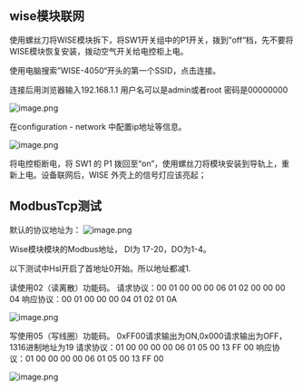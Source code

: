 ## wise模块联网

使用螺丝刀将WISE模块拆下，将SW1开关组中的P1开关，拨到”off“档，先不要将WISE模块恢复安装，拨动空气开关给电控柜上电。

使用电脑搜索”WISE-4050“开头的第一个SSID，点击连接。

连接后用浏览器输入192.168.1.1 用户名可以是admin或者root 密码是00000000

![image.png](https://assets.happtim.com/image/n3dc/202402180033833.png)

在configuration - network 中配置ip地址等信息。

![image.png](https://assets.happtim.com/image/n3dc/202402180100030.png)



将电控柜断电，将 SW1 的 P1 拨回至“on”，使用螺丝刀将模块安装到导轨上，重新上电。设备联网后，WISE 外壳上的信号灯应该亮起；


## ModbusTcp测试

默认的协议地址为：
![image.png](https://assets.happtim.com/image/n3dc/202402180104776.png)


Wise模块模块的Modbus地址， DI为 17-20，DO为1-4。

以下测试中Hsl开启了首地址0开始。所以地址都减1.

读使用02（读离散）功能码。
请求协议：00 01 00 00 00 06 01 02 00 00 00 04 
响应协议：00 01 00 00 00 04 01 02 01 0A

![image.png](https://assets.happtim.com/image/n3dc/202402180044317.png)

写使用05（写线圈）功能码。
0xFF00请求输出为ON,0x000请求输出为OFF，1316进制地址为19
请求协议：01 00 00 00 00 06 01 05 00 13 FF 00
响应协议：01 00 00 00 00 06 01 05 00 13 FF 00

![image.png](https://assets.happtim.com/image/n3dc/202402180047745.png)



